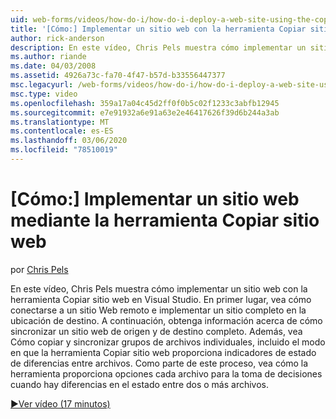 ```yaml
---
uid: web-forms/videos/how-do-i/how-do-i-deploy-a-web-site-using-the-copy-web-site-tool
title: '[Cómo:] Implementar un sitio web con la herramienta Copiar sitio web | Microsoft Docs'
author: rick-anderson
description: En este vídeo, Chris Pels muestra cómo implementar un sitio web con la herramienta Copiar sitio web en Visual Studio. En primer lugar, vea cómo conectarse a un sitio Web remoto y...
ms.author: riande
ms.date: 04/03/2008
ms.assetid: 4926a73c-fa70-4f47-b57d-b33556447377
msc.legacyurl: /web-forms/videos/how-do-i/how-do-i-deploy-a-web-site-using-the-copy-web-site-tool
msc.type: video
ms.openlocfilehash: 359a17a04c45d2ff0f0b5c02f1233c3abfb12945
ms.sourcegitcommit: e7e91932a6e91a63e2e46417626f39d6b244a3ab
ms.translationtype: MT
ms.contentlocale: es-ES
ms.lasthandoff: 03/06/2020
ms.locfileid: "78510019"
---
```

# <a name="how-do-i-deploy-a-web-site-using-the-copy-web-site-tool"></a>[Cómo:] Implementar un sitio web mediante la herramienta Copiar sitio web

por [Chris Pels](https://twitter.com/chrispels)

En este vídeo, Chris Pels muestra cómo implementar un sitio web con la herramienta Copiar sitio web en Visual Studio. En primer lugar, vea cómo conectarse a un sitio Web remoto e implementar un sitio completo en la ubicación de destino. A continuación, obtenga información acerca de cómo sincronizar un sitio web de origen y de destino completo. Además, vea Cómo copiar y sincronizar grupos de archivos individuales, incluido el modo en que la herramienta Copiar sitio web proporciona indicadores de estado de diferencias entre archivos. Como parte de este proceso, vea cómo la herramienta proporciona opciones cada archivo para la toma de decisiones cuando hay diferencias en el estado entre dos o más archivos.

[&#9654;Ver vídeo (17 minutos)](https://channel9.msdn.com/Blogs/ASP-NET-Site-Videos/how-do-i-deploy-a-web-site-using-the-copy-web-site-tool)
